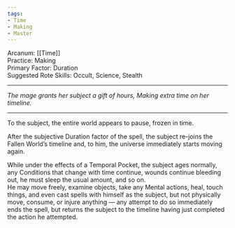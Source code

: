 ```yaml
---
tags:
- Time
- Making
- Master
---
```


Arcanum: [[Time]]\
Practice: Making\
Primary Factor: Duration\
Suggested Rote Skills: Occult, Science, Stealth

---

_The mage grants her subject a gift of hours, Making extra time on her timeline._

---

To the subject, the entire world appears to pause, frozen in time.

After the subjective Duration factor of the spell, the subject re-joins the Fallen World’s timeline and, to him, the universe immediately starts moving again.

While under the effects of a Temporal Pocket, the subject ages normally, any Conditions that change with time continue, wounds continue bleeding out, he must sleep the usual amount, and so on.\
He may move freely, examine objects, take any Mental actions, heal, touch things, and even cast spells with himself as the subject, but not physically move, consume, or injure anything — any attempt to do so immediately ends the spell, but returns the subject to the timeline having just completed the action he attempted.